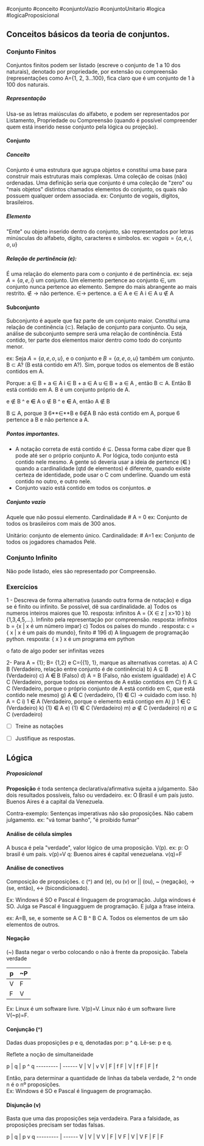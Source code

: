 #conjunto #conceito
#conjuntoVazio #conjuntoUnitario #logica #logicaProposicional
## Conceitos básicos da teoria de conjuntos.

### Conjunto Finitos
Conjuntos finitos podem ser listado (escreve o conjunto de 1 a 10 dos naturais), denotado por propriedade, por extensão ou compreensão (representações como A={1, 2, 3...100}, fica claro que é um conjunto de 1 à 100 dos naturais.
##### Representação
Usa-se as letras maiúsculas do alfabeto, e podem ser representados por Listamento, Propriedade ou Compreensão (quando é possível compreender quem está inserido nesse conjunto pela lógica ou projeção).
#### Conjunto 
##### Conceito
Conjunto é uma estrutura que agrupa objetos e constitui uma base para construir mais estruturas mais complexas. Uma coleção de coisas (não) ordenadas. Uma definição seria que conjunto é uma coleção de "zero" ou "mais objetos" distintos chamados elementos do conjunto, os quais não possuem qualquer ordem associada. 
ex: Conjunto de vogais, digitos, brasileiros. 

##### Elemento
"Ente" ou objeto inserido dentro do conjunto, são representados por letras minúsculas do alfabeto, dígito, caracteres e simbolos. 
ex: $vogais=\{a, e, i, o, u\}$

##### Relação de pertinência (e): 
É uma relação do elemento para com o conjunto é de pertinência. ex: seja $A=\{a,e,i\}$ um conjunto. 
Um elemento pertence ao conjunto $\in$, um conjunto nunca pertence ao elemento. 
Sempre do mais abrangente ao mais restrito.
$\notin$ -> não pertence.
$\in$-> pertence.
a $\in$ A
e $\in$ A
i $\in$ A
u $\notin$ A

#### Subconjunto
Subconjunto é aquele que faz parte de um conjunto maior.  Constitui uma relação de continência ($\subset$). Relação de conjunto para conjunto. Ou seja, análise de subconjunto sempre será uma relação de continência. Está contido, ter parte dos elementos maior dentro como todo do conjunto menor. 

ex: Seja $A=\{a,e,o,u\}$, e o conjunto e $B=\{a,e,o,u\}$ também um conjunto. 
B $\subset$ A? (B está contido em A?). Sim, porque todos os elementos de B estão contidos em A.

Porque:
a $\in$ B + a $\in$ A
i $\in$ B + a $\in$ A
u $\in$ B + a $\in$ A  , então B $\subset$ A. Então B está contido em A. B é um conjunto próprio de A.

e $\notin$ B ^ e **∈** A
o ∉ B ^ e **∈** A, então A ∉ B

B ⊆ A, porque ∃ 6**∈**B e 6∉A
B não está contido em A, porque 6 pertence a B e não pertence a A. 

##### Pontos importantes.
- A notação correta de está contido é ⊆. Dessa forma cabe dizer que B pode até ser o próprio conjunto A. Por lógica, todo conjunto está contido nele mesmo. A gente só deveria usar a ideia de pertence (**∈** ) quando a cardinalidade (qtd de elementos) é diferente, quando existe certeza de identidade, pode usar o C com underline. Quando um está contido no outro, e outro nele. 
- Conjunto vazio está contido em todos os conjuntos. ∅

##### Conjunto vazio
Aquele que não possui elemento. Cardinalidade # A = 0
ex: Conjunto de todos os brasileiros com mais de 300 anos. 

Unitário: conjunto de elemento único. Cardinalidade: # A=1
ex: Conjunto de todos os jogadores chamados Pelé. 

### Conjunto Infinito
Não pode listado, eles são representado por Compreensão.

### Exercícios
1 - Descreva de forma alternativa (usando outra forma de notação) e diga se é finito ou infinito. Se possível, dê sua cardinalidade. 
a) Todos os numeros inteiros maiores que 10. 
resposta: infinitos A = {X ∈ z | x>10 }
b) {1,3,4,5,...}. Infinito pela representação por compreensão. 
resposta: infinitos b = {x | x é um número impar}
c) Todos os países do mundo . 
resposta: c = { x | x é um pais do mundo}, finito # 196
d) A linguagem de programação python. 
resposta: { x } x é um programa em python 

o fato de algo poder ser infinitas vezes 

2- Para A = {1}; B= {1,2} e C={{1}, 1}, marque as alternativas corretas. 
a) A C B (Verdadeiro, relação entre conjunto é de continência)
b) A ⊆ B (Verdadeiro)
c) A **∈** B (Falso)
d) A = B (Falso, não existem igualdade)
e) A C C (Verdadeiro, porque todos os elementos de A estão contidos em C)
f) A ⊆ C (Verdadeiro, porque o próprio conjunto de A está contido em C, que está contido nele mesmo)
g) A **∈** C (verdadeiro, {1} **∈** C) -> cuidado com isso. 
h) A = C
i) 1 **∈** A (Verdadeiro, porque o elemento está contigo em A)
j) 1 **∈** C (Verdadeiro)
k) {1} **∈** A
e) {1} **∈** C (Verdadeiro)
m) ∅ ∉  C (verdadeiro)
n) ∅ ⊆ C (verdadeiro)


- [ ] Treine as notações
- [ ] Justifique as respostas.



## Lógica

##### Proposicional  
**Proposição** é toda sentença declarativa/afirmativa sujeita a julgamento. São dois resultados possíveis, falso ou verdadeiro. 
ex: O Brasil é um país justo. Buenos Aires é a capital da Venezuela. 

Contra-exemplo: Sentenças imperativas não são proposições. Não cabem julgamento.
ex: "vá tomar banho", "é proibido fumar"

#### Análise de célula simples

A busca é pela "verdade", valor lógico de uma proposição. V(p).
ex: p: O brasil é um país. v(p)=V
q: Buenos aires é capital venezuelana. v(q)=F

#### Análise de conectivos
Composição de proposições. c (^) and (e), ou (v) or || (ou), ~ (negação), -> (se, então), <-> (bicondicionado). 

Ex: Windows é SO e Pascal é linguagem de programação. 
Julga windows é SO. Julga se Pascal é linguagguem de programação. E julga a frase inteira. 

ex: A=B, se, e somente se A C B ^ B C A. Todos os elementos de um são elementos de outros. 

#### Negação
(~) Basta negar o verbo colocando o não à frente da proposição. 
Tabela verdade


p  | ~P
--------- | ------
V | F
F | V

Ex: Linux é um software livre. V(p)=V. 
Linux não é um software livre V(~p)=F.

#### Conjunção (^)
Dadas duas proposições p e q, denotadas por: p ^ q. Lê-se: p e q. 

Reflete a noção de simultaneidade 

p  | q | p ^ q
--------- | ------
V | V | v
V | F | f
F | V | f
F | F | f

Então, para determinar a quantidade de linhas da tabela verdade, 2 ^n onde n é o nº proposições.   
Ex: Windows é SO e Pascal é linguagem de programação. 
#### Disjunção (v)
Basta que uma das proposições seja verdadeira. Para a falsidade, as proposições precisam ser todas falsas.

p  | q | p v q
--------- | ------
V | V | V
V | F | V
F | V | V
F | F | F





